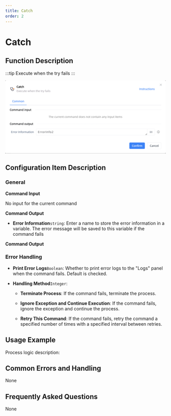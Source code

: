 ```yaml
---
title: Catch
order: 2
---
```


# Catch

## Function Description

:::tip 
Execute when the try fails
:::

![Catch](../../../assets/Catch_command.png)

## Configuration Item Description

### General

**Command Input**

No input for the current command


**Command Output**

- **Error Information**`string`: Enter a name to store the error information in a variable. The error message will be saved to this variable if the command fails


**Command Output**

### Error Handling

- **Print Error Logs**`Boolean`: Whether to print error logs to the "Logs" panel when the command fails. Default is checked. 

- **Handling Method**`Integer`:

    - **Terminate Process**: If the command fails, terminate the process.

    - **Ignore Exception and Continue Execution**: If the command fails, ignore the exception and continue the process.

    - **Retry This Command**: If the command fails, retry the command a specified number of times with a specified interval between retries.

## Usage Example

Process logic description:

## Common Errors and Handling

None

## Frequently Asked Questions

None

